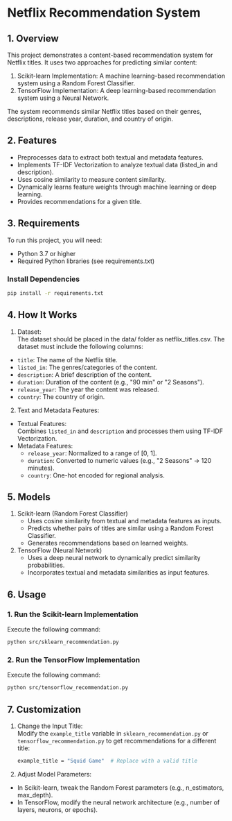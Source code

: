 # Netflix Recommendation System

## 1. Overview
This project demonstrates a content-based recommendation system for Netflix titles. It uses two approaches for predicting similar content:

 1. Scikit-learn Implementation: A machine learning-based recommendation system using a Random Forest Classifier.
 2. TensorFlow Implementation: A deep learning-based recommendation system using a Neural Network.

The system recommends similar Netflix titles based on their genres, descriptions, release year, duration, and country of origin.

## 2. Features
- Preprocesses data to extract both textual and metadata features.
- Implements TF-IDF Vectorization to analyze textual data (listed_in and description).
- Uses cosine similarity to measure content similarity.
- Dynamically learns feature weights through machine learning or deep learning.
- Provides recommendations for a given title.

## 3. Requirements
To run this project, you will need:

- Python 3.7 or higher
- Required Python libraries (see requirements.txt)

### Install Dependencies
  ```bash
  pip install -r requirements.txt
  ```

## 4. How It Works
1. Dataset: <br>
The dataset should be placed in the data/ folder as netflix_titles.csv. The dataset must include the following columns:

- ```title```: The name of the Netflix title.
- ```listed_in```: The genres/categories of the content.
- ```description```: A brief description of the content.
- ```duration```: Duration of the content (e.g., "90 min" or "2 Seasons").
- ```release_year```: The year the content was released.
- ```country```: The country of origin.
2. Text and Metadata Features: <br>
- Textual Features: <br>
       Combines ```listed_in``` and ```description``` and processes them using TF-IDF Vectorization.
- Metadata Features:
     - ```release_year```: Normalized to a range of [0, 1].
     - ```duration```: Converted to numeric values (e.g., "2 Seasons" → 120 minutes).
     - ```country```: One-hot encoded for regional analysis.
 
## 5. Models
1. Scikit-learn (Random Forest Classifier)
   - Uses cosine similarity from textual and metadata features as inputs.
   - Predicts whether pairs of titles are similar using a Random Forest Classifier.
   - Generates recommendations based on learned weights.
2. TensorFlow (Neural Network)
   - Uses a deep neural network to dynamically predict similarity probabilities.
   - Incorporates textual and metadata similarities as input features.
  
## 6. Usage
### 1. Run the Scikit-learn Implementation
Execute the following command: <br>
```bash
python src/sklearn_recommendation.py
```
### 2. Run the TensorFlow Implementation
Execute the following command: <br>
```bash
python src/tensorflow_recommendation.py
```

## 7. Customization
1. Change the Input Title: <br>
Modify the ```example_title``` variable in ```sklearn_recommendation.py``` or ```tensorflow_recommendation.py``` to get recommendations for a different title:
   ```bash
   example_title = "Squid Game"  # Replace with a valid title
   ```
2. Adjust Model Parameters:<br>
- In Scikit-learn, tweak the Random Forest parameters (e.g., n_estimators, max_depth).
- In TensorFlow, modify the neural network architecture (e.g., number of layers, neurons, or epochs).


